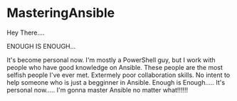 # MasteringAnsible
Hey There....

ENOUGH IS ENOUGH...

It's become personal now.
I'm mostly a PowerShell guy, but I work with people who have good knowledge on Ansible.
These people are the most selfish people I've ever met.
Extermely poor collaboration skills.
No intent to help someone who is just a begginner in Ansible.
Enough is Enough.....
It's personal now.....
I'm gonna master Ansible no matter what!!!!!!

